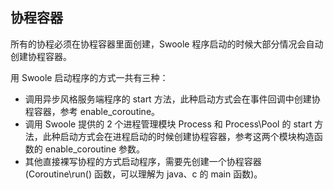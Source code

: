 ## 协程容器
所有的协程必须在协程容器里面创建，Swoole 程序启动的时候大部分情况会自动创建协程容器。

用 Swoole 启动程序的方式一共有三种：

* 调用异步风格服务端程序的 start 方法，此种启动方式会在事件回调中创建协程容器，参考 enable_coroutine。
* 调用 Swoole 提供的 2 个进程管理模块 Process 和 Process\Pool 的 start 方法，此种启动方式会在进程启动的时候创建协程容器，参考这两个模块构造函数的 enable_coroutine 参数。
* 其他直接裸写协程的方式启动程序，需要先创建一个协程容器 (Coroutine\run() 函数，可以理解为 java、c 的 main 函数)。

